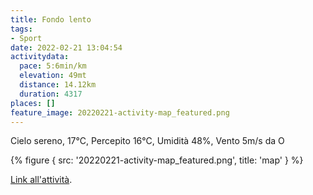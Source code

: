 ```yaml
---
title: Fondo lento
tags:
- Sport
date: 2022-02-21 13:04:54
activitydata:
  pace: 5:6min/km
  elevation: 49mt
  distance: 14.12km
  duration: 4317
places: []
feature_image: 20220221-activity-map_featured.png
---
```


Cielo sereno, 17°C, Percepito 16°C, Umidità 48%, Vento 5m/s da O

<!--more-->

{% figure { src: '20220221-activity-map_featured.png', title: 'map' } %}

[Link all'attività](https://strava.com/activities/6715946182).